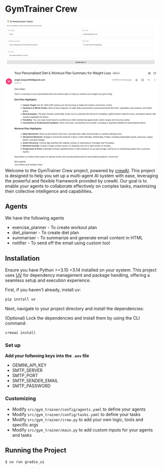 # GymTrainer Crew
![alt text](image.png)

![alt text](image-1.png)
Welcome to the GymTrainer Crew project, powered by [crewAI](https://crewai.com). This project is designed to help you set up a multi-agent AI system with ease, leveraging the powerful and flexible framework provided by crewAI. Our goal is to enable your agents to collaborate effectively on complex tasks, maximizing their collective intelligence and capabilities.

## Agents
We have the following agents
- exercise_planner - To create workout plan
- diet_planner - To create diet plan
- summariser - To summarize and generate email content in HTML
- notifier - To send off the email using custom tool


## Installation

Ensure you have Python >=3.10 <3.14 installed on your system. This project uses [UV](https://docs.astral.sh/uv/) for dependency management and package handling, offering a seamless setup and execution experience.

First, if you haven't already, install uv:

```bash
pip install uv
```

Next, navigate to your project directory and install the dependencies:

(Optional) Lock the dependencies and install them by using the CLI command:
```bash
crewai install
```
### Set up

**Add your follwoing keys into the `.env` file**
- GEMINI_API_KEY
- SMTP_SERVER
- SMTP_PORT
- SMTP_SENDER_EMAIL
- SMTP_PASSWORD

### Customizing
- Modify `src/gym_trainer/config/agents.yaml` to define your agents
- Modify `src/gym_trainer/config/tasks.yaml` to define your tasks
- Modify `src/gym_trainer/crew.py` to add your own logic, tools and specific args
- Modify `src/gym_trainer/main.py` to add custom inputs for your agents and tasks

## Running the Project

```bash
$ uv run gradio_ui
```

